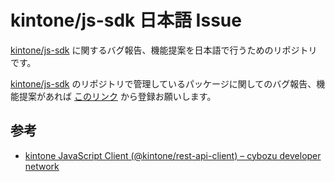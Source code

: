 # kintone/js-sdk 日本語 Issue

[kintone/js-sdk](https://github.com/kintone/js-sdk/) に関するバグ報告、機能提案を日本語で行うためのリポジトリです。

[kintone/js-sdk](https://github.com/kintone/js-sdk/) のリポジトリで管理しているパッケージに関してのバグ報告、機能提案があれば [このリンク](https://github.com/kintone/js-sdk-ja/issues/new/choose) から登録お願いします。

## 参考

- [kintone JavaScript Client (@kintone/rest-api-client) – cybozu developer network](https://cybozu.dev/ja/kintone/sdk/rest-api-client/kintone-javascript-client)
